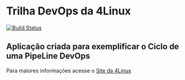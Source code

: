 # Trilha DevOps da 4Linux

<!-- Altere a Flag abaixo com sua URL do Travis -->
[![Build Status](https://travis-ci.org/renanmamorim/DevOpsLab-HelloWorld.svg?branch=master)](https://travis-ci.org/renanmamorim/DevOpsLab-HelloWorld)

## Aplicação criada para exemplificar o Ciclo de uma PipeLine DevOps


Para maiores informações acesse o [Site da 4Linux](https://www.4linux.com.br/cursos/devops)
